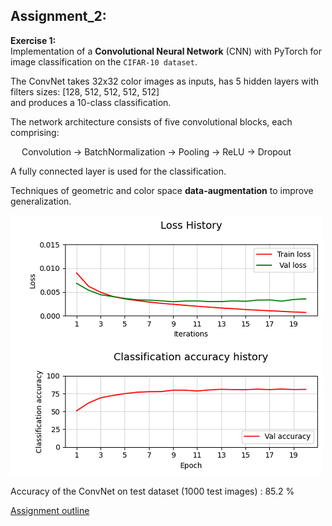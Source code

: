 ## Assignment_2: 

**Exercise 1:**\
Implementation of a **Convolutional Neural Network** (CNN) with PyTorch for image classification on the `CIFAR-10 dataset`.

The ConvNet takes 32x32 color images as inputs, has 5 hidden layers with filters sizes: [128, 512, 512, 512, 512] \
and produces a 10-class classification.

The network architecture consists of five convolutional blocks, each comprising:

&emsp; Convolution → BatchNormalization → Pooling → ReLU → Dropout
  
A fully connected layer is used for the classification.

Techniques of geometric and color space **data-augmentation** to improve generalization.


![alt text](https://github.com/LM1997610/AdavancedML/blob/main/Assignment_2/images/history_plot.png)


Accuracy of the ConvNet on test dataset (1000 test images) : 85.2 %

[Assignment outline](https://nbviewer.org/github/LM1997610/AdavancedML/blob/main/Assignment_2/AML_Assignment_2_ConvNets.pdf)
